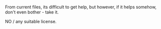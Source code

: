From current files, its difficult to get help, but however, if it helps somehow, don't even bother - take it.

NO / any suitable license.
